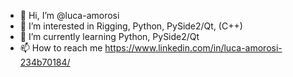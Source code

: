 - 👋 Hi, I’m @luca-amorosi
- 👀 I’m interested in Rigging, Python, PySide2/Qt, (C++)
- 🌱 I’m currently learning Python, PySide2/Qt
- 📫 How to reach me https://www.linkedin.com/in/luca-amorosi-234b70184/

<!---
luca-amorosi/luca-amorosi is a ✨ special ✨ repository because its `README.md` (this file) appears on your GitHub profile.
You can click the Preview link to take a look at your changes.
--->
